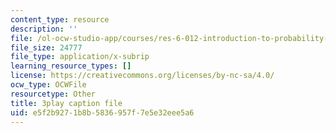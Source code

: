```yaml
---
content_type: resource
description: ''
file: /ol-ocw-studio-app/courses/res-6-012-introduction-to-probability-spring-2018/e5f2b9271b8b5836957f7e5e32eee5a6_85le_VkEK5A.vtt
file_size: 24777
file_type: application/x-subrip
learning_resource_types: []
license: https://creativecommons.org/licenses/by-nc-sa/4.0/
ocw_type: OCWFile
resourcetype: Other
title: 3play caption file
uid: e5f2b927-1b8b-5836-957f-7e5e32eee5a6
---
```

